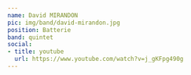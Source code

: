 ```yaml
---
name: David MIRANDON
pic: img/band/david-mirandon.jpg
position: Batterie
band: quintet
social:
- title: youtube
  url: https://www.youtube.com/watch?v=j_gKFpg490g
---
```

